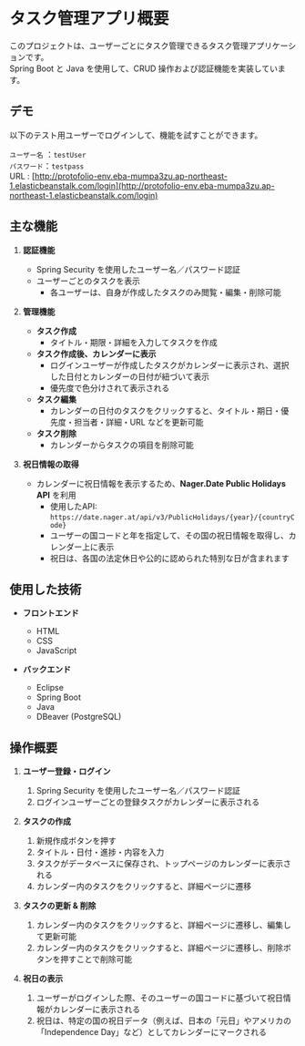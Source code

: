 # タスク管理アプリ概要

このプロジェクトは、ユーザーごとにタスク管理できるタスク管理アプリケーションです。  
Spring Boot と Java を使用して、CRUD 操作および認証機能を実装しています。

## デモ

以下のテスト用ユーザーでログインして、機能を試すことができます。

`ユーザー名` ：`testUser`  
`パスワード`：`testpass`  
URL : [http://protofolio-env.eba-mumpa3zu.ap-northeast-1.elasticbeanstalk.com/login](http://protofolio-env.eba-mumpa3zu.ap-northeast-1.elasticbeanstalk.com/login)

## 主な機能

1. **認証機能**
    - Spring Security を使用したユーザー名／パスワード認証  
    - ユーザーごとのタスクを表示  
        - 各ユーザーは、自身が作成したタスクのみ閲覧・編集・削除可能  

2. **管理機能**
    - **タスク作成**  
        - タイトル・期限・詳細を入力してタスクを作成  
    - **タスク作成後、カレンダーに表示**  
        - ログインユーザーが作成したタスクがカレンダーに表示され、選択した日付とカレンダーの日付が紐づいて表示  
        - 優先度で色分けされて表示される  
    - **タスク編集**  
        - カレンダーの日付のタスクをクリックすると、タイトル・期日・優先度・担当者・詳細・URL などを更新可能  
    - **タスク削除**  
        - カレンダーからタスクの項目を削除可能  

3. **祝日情報の取得**  
    - カレンダーに祝日情報を表示するため、**Nager.Date Public Holidays API** を利用  
        - 使用したAPI: `https://date.nager.at/api/v3/PublicHolidays/{year}/{countryCode}`  
        - ユーザーの国コードと年を指定して、その国の祝日情報を取得し、カレンダー上に表示  
        - 祝日は、各国の法定休日や公的に認められた特別な日が含まれます  

## 使用した技術

- **フロントエンド**  
    - HTML  
    - CSS  
    - JavaScript  

- **バックエンド**  
    - Eclipse  
    - Spring Boot  
    - Java  
    - DBeaver (PostgreSQL)  

## 操作概要

1. **ユーザー登録・ログイン**  
    1. Spring Security を使用したユーザー名／パスワード認証  
    2. ログインユーザーごとの登録タスクがカレンダーに表示される  

2. **タスクの作成**  
    1. 新規作成ボタンを押す  
    2. タイトル・日付・進捗・内容を入力  
    3. タスクがデータベースに保存され、トップページのカレンダーに表示される  
    4. カレンダー内のタスクをクリックすると、詳細ページに遷移  

3. **タスクの更新 & 削除**  
    1. カレンダー内のタスクをクリックすると、詳細ページに遷移し、編集して更新可能  
    2. カレンダー内のタスクをクリックすると、詳細ページに遷移し、削除ボタンを押すことで削除可能  

4. **祝日の表示**  
    1. ユーザーがログインした際、そのユーザーの国コードに基づいて祝日情報がカレンダーに表示される  
    2. 祝日は、特定の国の祝日データ（例えば、日本の「元日」やアメリカの「Independence Day」など）としてカレンダーにマークされる  
